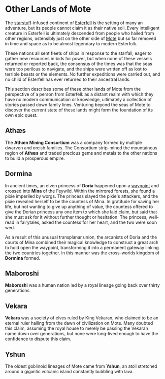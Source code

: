 # Other Lands of Mote

The [starstuff](../ch-6-mote-treasures/starstuff.md)-infused continent of [Esterfell](esterfell.md) is the setting of many an adventure, but its people cannot claim it as their native soil. Every intelligent creature in Esterfell is ultimately descended from people who hailed from other regions, ostensibly just on the other side of [Mote](../ch-1-welcome-to-mote/cosmology/mote.md) but so far removed in time and space as to be almost legendary to modern Esterfolk.

These nations all sent fleets of ships in response to the starfall, eager to gather new resources in bids for power, but when none of these vessels returned or reported back, the consensus of the times was that the seas were too perilous to navigate, and the ships were written off as lost to terrible beasts or the elements. No further expeditions were carried out, and no child of Esterfell has ever returned to their ancestral lands.

This section describes some of these other lands of Mote from the perspective of a person from Esterfell: as a distant realm with which they have no modern communication or knowledge, ultimately a collection of stories passed down family lines. Venturing beyond the seas of Mote to discover the current state of these lands might form the foundation of its own epic quest.

## Athæs

The **Athæn Mining Consortium** was a company formed by multiple dwarven and orcish families. The Consortium strip-mined the mountainous region of **Athæs** and traded precious gems and metals to the other nations to build a prosperous empire.

## Dormina

In ancient times, an elven princess of **Doria** happened upon a [waypoint](../ch-3-stories-of-mote/waypoints.md) and crossed into **Mina** of the Feywild. Within the mirrored forests, she found a pixie imperiled by worgs. The princess slayed the pixie's attackers, and the pixie revealed herself to be the countess of Mina. In gratitude for saving her life, but not wanting to give up anything of value, the countess offered to give the Dorian princess any one item to which she laid claim, but said that she must ask for it without further thought or hesitation. The princess, well-read in fairytales, asked the countess for her heart, and the two were soon wed.

As a result of this unusual transplanar union, the arcanists of Doria and the courts of Mina combined their magical knowledge to construct a great arch to hold open the waypoint, transforming it into a permanent gateway linking the two countries together. In this manner was the cross-worlds kingdom of **Dormina** formed.

## Maboroshi

**Maboroshi** was a human nation led by a royal lineage going back over thirty generations.

## Vekara

**Vekara** was a society of elves ruled by King Vekaran, who claimed to be an eternal ruler hailing from the dawn of civilization on Mote. Many doubted this claim, assuming the royal house to merely be passing the Vekaran name down over generations, but none were long-lived enough to have the confidence to dispute this claim.

## Yshun

The oldest goblinoid lineages of Mote came from **Yshun**, an atoll stretched around a gigantic volcanic island constantly bubbling with lava.
